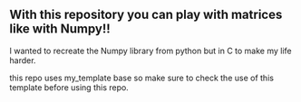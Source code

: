 ## With this repository you can play with matrices like with Numpy!!

I wanted to recreate the Numpy library from python but in C to make my life harder.

this repo uses my_template base so make sure to check the use of this template before using this repo.